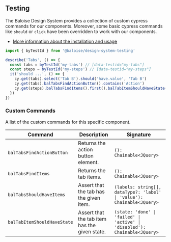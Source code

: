 ## Testing

The Baloise Design System provides a collection of custom cypress commands for our components. Moreover, some basic cypress commands like `should` or `click` have been overridden to work with our components.

- [More information about the installation and usage](/components/tooling/testing.html)

<!-- START: human documentation -->

```typescript
import { byTestId } from '@baloise/design-system-testing'

describe('Tabs', () => {
  const tabs = byTestId('my-tabs') // [data-testid="my-tabs"]
  const steps = byTestId('my-steps') // [data-testid="my-steps"]
  it('should ...', () => {
    cy.get(tabs).select('Tab B').should('have.value', 'Tab B')
    cy.get(tabs).balTabsFindActionButton().contains('Action')
    cy.get(steps).balTabsFindItems().first().balTabItemShouldHaveState('done')
  })
})
```

<!-- END: human documentation -->

### Custom Commands

A list of the custom commands for this specific component.

| Command                     | Description                                   | Signature                                                                  |
| --------------------------- | --------------------------------------------- | -------------------------------------------------------------------------- |
| `balTabsFindActionButton`   | Returns the action button element.            | `(): Chainable<JQuery>`                                                    |
| `balTabsFindItems`          | Returns the tab items.                        | `(): Chainable<JQuery>`                                                    |
| `balTabsShouldHaveItems`    | Assert that the tab has the given item.       | `(labels: string[], dataType?: 'label' \| 'value'): Chainable<JQuery>`     |
| `balTabItemShouldHaveState` | Assert that the tab item has the given state. | `(state: 'done' \| 'failed' \| 'active' \| 'disabled'): Chainable<JQuery>` |
